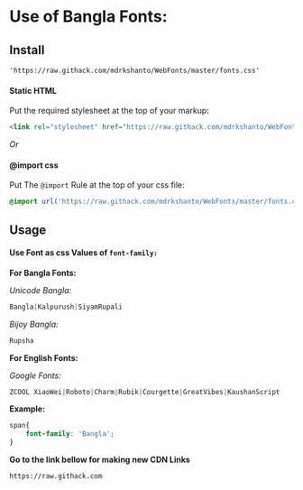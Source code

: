 # Use of Bangla Fonts:

## Install
````'https://raw.githack.com/mdrkshanto/WebFonts/master/fonts.css'````

#### Static HTML

Put the required stylesheet at the top of your markup:

```html
<link rel="stylesheet" href="https://raw.githack.com/mdrkshanto/WebFonts/master/fonts.css">
```

*Or*

#### @import css

Put The `@import` Rule at the top of your css file:

```css
@import url('https://raw.githack.com/mdrkshanto/WebFonts/master/fonts.css');
```


## Usage

#### Use Font as css Values of `font-family:`
**For Bangla Fonts:**

*Unicode Bangla:*
```css
Bangla|Kalpurush|SiyamRupali
```
*Bijoy Bangla:*
```css
Rupsha
```

**For English Fonts:**

*Google Fonts:*
```css
ZCOOL XiaoWei|Roboto|Charm|Rubik|Courgette|GreatVibes|KaushanScript
```

****Example:****
```css
span{
    font-family: 'Bangla';
}
```


**Go to the link bellow for making new CDN Links**

```html
https://raw.githack.com
```